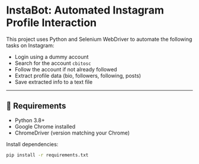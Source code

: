 # InstaBot: Automated Instagram Profile Interaction

This project uses Python and Selenium WebDriver to automate the following tasks on Instagram:

- Login using a dummy account
- Search for the account `cbitosc`
- Follow the account if not already followed
- Extract profile data (bio, followers, following, posts)
- Save extracted info to a text file

---

## 🚀 Requirements

- Python 3.8+
- Google Chrome installed
- ChromeDriver (version matching your Chrome)

Install dependencies:

```bash
pip install -r requirements.txt
